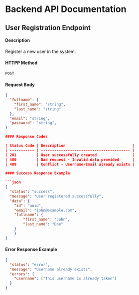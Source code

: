 # Backend API Documentation

## User Registration Endpoint

#### Description

Register a new user in the system.

#### HTTPP Method

`POST`

#### Request Body

````json
{
  "fullname": {
    "first_name": "string",
    "last_name": "string"
  },
  "email": "string",
  "password": "string",
}

#### Response Codes

| Status Code | Description                              |
| ----------- | ---------------------------------------- |
| 201         | User successfully created                |
| 400         | Bad request - Invalid data provided      |
| 409         | Conflict - Username/Email already exists |

#### Success Response Example

```json
{
  "status": "success",
  "message": "User registered successfully",
  "data": {
    "id": "uuid",
    "email": "john@example.com",
    "fullname": {
        "first_name": "John",
        "last_name": "Doe"
    }
    }
}
````

#### Error Response Example

```json
{
  "status": "error",
  "message": "Username already exists",
  "errors": {
    "username": ["This username is already taken"]
  }
}
```
